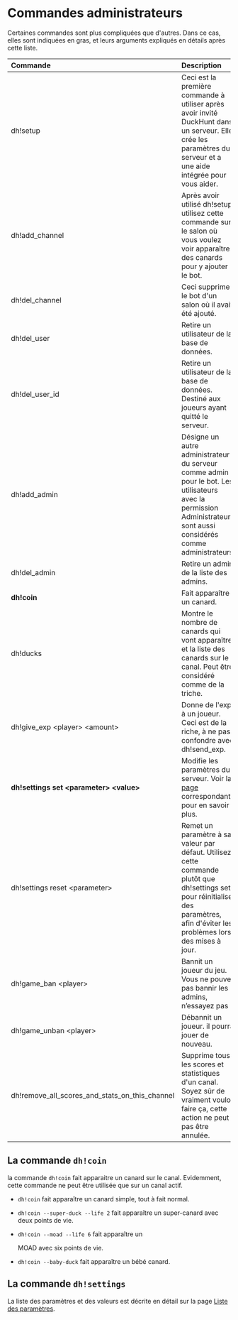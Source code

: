 # Commandes administrateurs

Certaines commandes sont plus compliquées que d'autres. Dans ce cas, elles sont indiquées en gras, et leurs arguments expliqués en détails après cette liste.

| Commande | Description |
| :--- | :--- |
| dh!setup | Ceci est la première commande à  utiliser après avoir invité DuckHunt dans un serveur. Elle crée les paramètres du serveur et a une aide intégrée pour vous aider. |
| dh!add\_channel | Après avoir utilisé dh!setup, utilisez cette commande sur le salon où vous voulez voir apparaître des canards pour y ajouter le bot. |
| dh!del\_channel | Ceci supprime le bot d'un salon où il avait été ajouté. |
| dh!del\_user | Retire un utilisateur de la base de données. |
| dh!del\_user\_id | Retire un utilisateur de la base de données. Destiné aux joueurs ayant quitté le serveur. |
| dh!add\_admin | Désigne un autre administrateur du serveur comme admin pour le bot. Les utilisateurs avec la permission Administrateur sont aussi considérés comme administrateurs. |
| dh!del\_admin | Retire un admin de la liste des admins. |
| **dh!coin** | Fait apparaître un canard. |
| dh!ducks | Montre le nombre de canards qui vont apparaître, et la liste des canards sur le canal. Peut être considéré comme de la triche. |
| dh!give\_exp &lt;player&gt; &lt;amount&gt; | Donne de l'exp à un joueur. Ceci est de la riche, à ne pas confondre avec dh!send\_exp. |
| **dh!settings set &lt;parameter&gt; &lt;value&gt;** | Modifie les paramètres du serveur. Voir la [page ](edit-settings-settings-list.md)correspondante pour en savoir plus. |
| dh!settings reset &lt;parameter&gt; | Remet un paramètre à sa valeur par défaut. Utilisez cette commande plutôt que dh!settings set pour réinitialiser des paramètres, afin d'éviter les problèmes lors des mises à jour. |
| dh!game\_ban &lt;player&gt; | Bannit un joueur du jeu. Vous ne pouvez pas bannir les admins, n’essayez pas :\) |
| dh!game\_unban &lt;player&gt; | Débannit un joueur. il pourra jouer de nouveau. |
| dh!remove\_all\_scores\_and\_stats\_on\_this\_channel | Supprime tous les scores et statistiques d'un canal. Soyez sûr de vraiment vouloir faire ça, cette action ne peut pas être annulée. |

## La commande `dh!coin`

la commande `dh!coin` fait apparaitre un canard sur le canal. Evidemment, cette commande ne peut être utilisée que sur un canal actif.

* `dh!coin` fait apparaître un canard simple, tout à fait normal.
* `dh!coin --super-duck --life 2` fait apparaître un super-canard avec deux points de vie.
* `dh!coin --moad --life 6` fait apparaître un

  MOAD avec six points de vie.

* `dh!coin --baby-duck` fait apparaître un bébé canard.

## La commande `dh!settings`

La liste des paramètres et des valeurs est décrite en détail sur la page [Liste des paramètres](edit-settings-settings-list.md).

